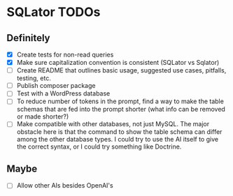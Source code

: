 # SQLator TODOs

## Definitely
- [x] Create tests for non-read queries
- [x] Make sure capitalization convention is consistent (SQLator vs Sqlator)
- [ ] Create README that outlines basic usage, suggested use cases, pitfalls,
testing, etc.
- [ ] Publish composer package
- [ ] Test with a WordPress database
- [ ] To reduce number of tokens in the prompt, find a way to make the table schemas 
that are fed into the prompt shorter (what info can be removed or made shorter?) 
- [ ] Make compatible with other databases, not just MySQL. The major obstacle here
is that the command to show the table schema can differ among the other database
types. I could try to use the AI itself to give the correct syntax, or I could
try something like Doctrine.

## Maybe
- [ ] Allow other AIs besides OpenAI's
